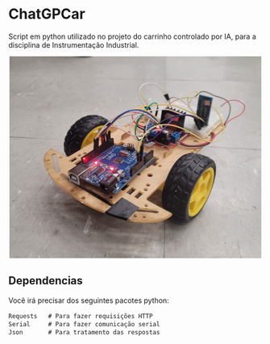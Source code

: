 # ChatGPCar
Script em python utilizado no projeto do carrinho controlado por IA, para a disciplina de Instrumentação Industrial.

<p align="center">
  <img src="/carr.jpg" width="500" height="400">
</p>

## Dependencias
Você irá precisar dos seguintes pacotes python:
```
Requests   # Para fazer requisições HTTP
Serial     # Para fazer comunicação serial
Json       # Para tratamento das respostas
```

